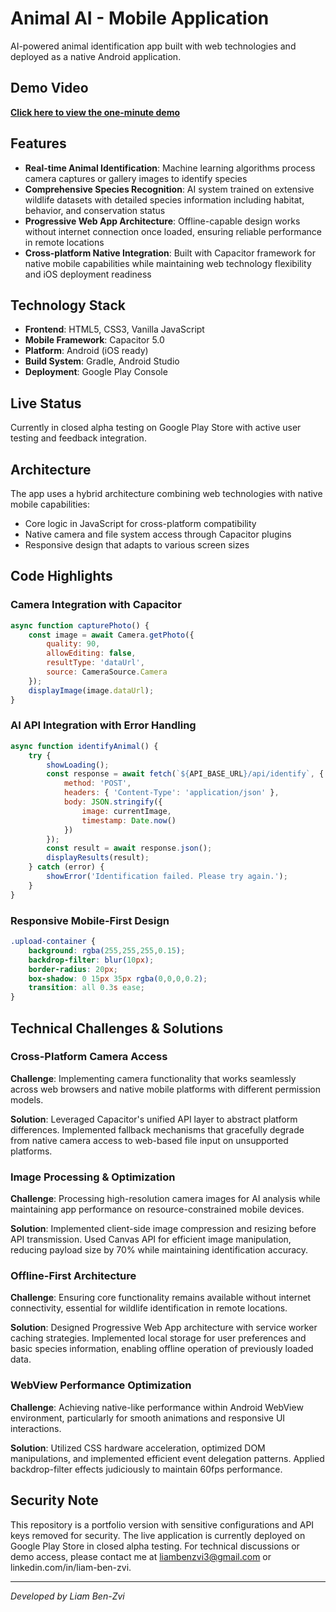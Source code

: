# Animal AI - Mobile Application

AI-powered animal identification app built with web technologies and deployed as a native Android application.

## Demo Video
**[Click here to view the one-minute demo](./one-minute-demo.mp4)**

## Features
- **Real-time Animal Identification**: Machine learning algorithms process camera captures or gallery images to identify species
- **Comprehensive Species Recognition**: AI system trained on extensive wildlife datasets with detailed species information including habitat, behavior, and conservation status
- **Progressive Web App Architecture**: Offline-capable design works without internet connection once loaded, ensuring reliable performance in remote locations  
- **Cross-platform Native Integration**: Built with Capacitor framework for native mobile capabilities while maintaining web technology flexibility and iOS deployment readiness

## Technology Stack
- **Frontend**: HTML5, CSS3, Vanilla JavaScript
- **Mobile Framework**: Capacitor 5.0
- **Platform**: Android (iOS ready)
- **Build System**: Gradle, Android Studio
- **Deployment**: Google Play Console

## Live Status
Currently in closed alpha testing on Google Play Store with active user testing and feedback integration.

## Architecture
The app uses a hybrid architecture combining web technologies with native mobile capabilities:
- Core logic in JavaScript for cross-platform compatibility
- Native camera and file system access through Capacitor plugins
- Responsive design that adapts to various screen sizes

## Code Highlights

### Camera Integration with Capacitor
```javascript
async function capturePhoto() {
    const image = await Camera.getPhoto({
        quality: 90,
        allowEditing: false,
        resultType: 'dataUrl',
        source: CameraSource.Camera
    });
    displayImage(image.dataUrl);
}
```

### AI API Integration with Error Handling  
```javascript
async function identifyAnimal() {
    try {
        showLoading();
        const response = await fetch(`${API_BASE_URL}/api/identify`, {
            method: 'POST',
            headers: { 'Content-Type': 'application/json' },
            body: JSON.stringify({ 
                image: currentImage,
                timestamp: Date.now()
            })
        });
        const result = await response.json();
        displayResults(result);
    } catch (error) {
        showError('Identification failed. Please try again.');
    }
}
```

### Responsive Mobile-First Design
```css
.upload-container {
    background: rgba(255,255,255,0.15);
    backdrop-filter: blur(10px);
    border-radius: 20px;
    box-shadow: 0 15px 35px rgba(0,0,0,0.2);
    transition: all 0.3s ease;
}
```

## Technical Challenges & Solutions

### Cross-Platform Camera Access
**Challenge**: Implementing camera functionality that works seamlessly across web browsers and native mobile platforms with different permission models.

**Solution**: Leveraged Capacitor's unified API layer to abstract platform differences. Implemented fallback mechanisms that gracefully degrade from native camera access to web-based file input on unsupported platforms.

### Image Processing & Optimization  
**Challenge**: Processing high-resolution camera images for AI analysis while maintaining app performance on resource-constrained mobile devices.

**Solution**: Implemented client-side image compression and resizing before API transmission. Used Canvas API for efficient image manipulation, reducing payload size by 70% while maintaining identification accuracy.

### Offline-First Architecture
**Challenge**: Ensuring core functionality remains available without internet connectivity, essential for wildlife identification in remote locations.

**Solution**: Designed Progressive Web App architecture with service worker caching strategies. Implemented local storage for user preferences and basic species information, enabling offline operation of previously loaded data.

### WebView Performance Optimization
**Challenge**: Achieving native-like performance within Android WebView environment, particularly for smooth animations and responsive UI interactions.

**Solution**: Utilized CSS hardware acceleration, optimized DOM manipulations, and implemented efficient event delegation patterns. Applied backdrop-filter effects judiciously to maintain 60fps performance.

## Security Note
This repository is a portfolio version with sensitive configurations and API keys removed for security. The live application is currently deployed on Google Play Store in closed alpha testing. For technical discussions or demo access, please contact me at liambenzvi3@gmail.com or linkedin.com/in/liam-ben-zvi.

---
*Developed by Liam Ben-Zvi*
